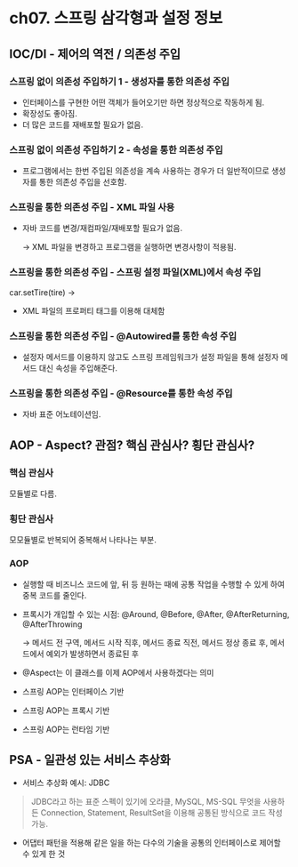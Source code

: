 # ch07. 스프링 삼각형과 설정 정보
## IOC/DI - 제어의 역전 / 의존성 주입

### 스프링 없이 의존성 주입하기 1 - 생성자를 통한 의존성 주입

- 인터페이스를 구현한 어떤 객체가 들어오기만 하면 정상적으로 작동하게 됨.
- 확장성도 좋아짐.
- 더  많은 코드를 재배포할 필요가 없음.

### 스프링 없이 의존성 주입하기 2 - 속성을 통한 의존성 주입

- 프로그램에서는 한번 주입된 의존성을 계속 사용하는 경우가 더 일반적이므로 
생성자를 통한 의존성 주입을 선호함.

### 스프링을 통한 의존성 주입 - XML 파일 사용

- 자바  코드를 변경/재컴파일/재배포할 필요가 없음.

    → XML 파일을 변경하고 프로그램을 실행하면 변경사항이 적용됨.

### 스프링을 통한 의존성 주입 - 스프링 설정 파일(XML)에서 속성 주입

car.setTire(tire) → <property name="tire" ref="koreaTire"> </property>

- XML 파일의 프로퍼티 태그를 이용해 대체함

### 스프링을 통한 의존성 주입 - @Autowired를 통한 속성 주입

- 설정자 메서드를 이용하지 않고도 스프링 프레임워크가 설정 파일을 통해 설정자 메서드 대신 속성을 주입해준다.

### 스프링을 통한 의존성 주입 - @Resource를 통한 속성 주입

- 자바 표준 어노테이션임.

## AOP - Aspect? 관점? 핵심 관심사? 횡단 관심사?

### 핵심 관심사

모듈별로 다름.

### 횡단 관심사

모모듈별로 반복되어 중복해서 나타나는 부분.

### AOP

- 실행할 때 비즈니스 코드에 앞, 뒤 등 원하는 때에 공통 작업을 수행할 수 있게 하여 중복 코드를 줄인다.
- 프록시가 개입할 수 있는 시점: @Around, @Before, @After, @AfterReturning, @AfterThrowing

    → 메서드 전 구역, 메서드 시작 직후, 메서드 종료 직전, 메서드 정상 종료 후, 메서드에서 예외가 발생하면서 종료된 후

- @Aspect는 이 클래스를 이제 AOP에서 사용하겠다는 의미
- 스프링 AOP는 인터페이스 기반
- 스프링 AOP는 프록시 기반
- 스프링 AOP는 런타임 기반

## PSA - 일관성 있는 서비스 추상화

- 서비스 추상화 예시: JDBC

> JDBC라고 하는 표준 스펙이 있기에 오라클, MySQL, MS-SQL 무엇을 사용하든 Connection, Statement, ResultSet을 이용해 공통된 방식으로 코드 작성 가능.

- 어댑터 패턴을 적용해 같은 일을 하는 다수의 기술을 공통의 인터페이스로 제어할 수 있게 한 것